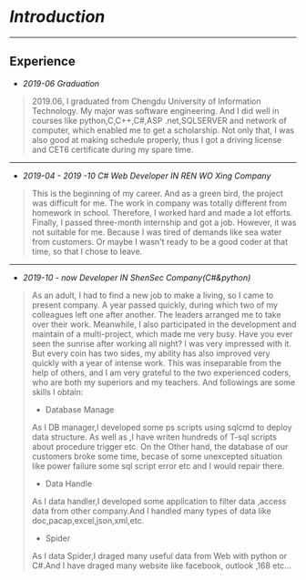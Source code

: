 # *Introduction*

---

## Experience

* *2019-06 Graduation*

> 2019.06, I graduated from Chengdu University of Information Technology. My major was  software engineering. And I did well in courses like python,C,C++,C#,ASP .net,SQLSERVER and network of computer, which enabled me to get a scholarship. Not only that, I was also good at making schedule properly, thus I got a driving license and CET6 certificate during my spare time.

---

* *2019-04 - 2019 -10 C# Web Developer IN  REN WO Xing Company*

> This is the beginning of my career. And as a green bird, the project was difficult for me. The work in company was totally different from homework in school. Therefore, I worked hard and made a lot efforts. Finally, I passed three-month internship and got a job. However, it was not suitable for me. Because I was tired of demands like sea water from customers. Or maybe I wasn't ready to be a good coder at that time, so that I chose to leave.

---

* *2019-10 - now Developer IN  ShenSec Company(C#&python)*

> As an adult, I had to find a new job to make a living, so I came to present company. A year passed quickly, during which two of my colleagues left one after another. The leaders arranged me to take over their work. Meanwhile, I also participated in the development and maintain of a multi-project, which made me very busy. Have you ever seen the sunrise after working all night? I was very impressed with it. But every coin has two sides, my ability has also improved very quickly with a year of intense work. This was inseparable from the help of others, and I am very grateful to the two experienced coders, who are both my superiors and my teachers. And followings are some skills I obtain:
>
> * Database Manage
>
> As I DB manager,I developed some ps scripts using sqlcmd to deploy data structure. As well as ,I have writen hundreds of T-sql scripts about procedure trigger etc. On the Other hand, the database of our customers broke some time, becase of some unexcepted situation like power failure some sql script error etc and I would repair there.
>
> * Data Handle
>
> As I data handler,I developed some application to filter data ,access data from other company.And  I handled many types of data like doc,pacap,excel,json,xml,etc.
>
> * Spider
>
> As I data Spider,I draged many useful data from Web with python or C#.And  I have draged many website like facebook, outlook ,168 etc...
